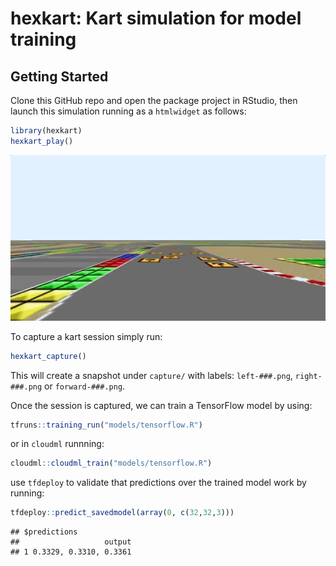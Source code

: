 hexkart: Kart simulation for model training
================

Getting Started
---------------

Clone this GitHub repo and open the package project in RStudio, then launch this simulation running as a `htmlwidget` as follows:

``` r
library(hexkart)
hexkart_play()
```

![](tools/README/kart-demo.gif)

To capture a kart session simply run:

``` r
hexkart_capture()
```

This will create a snapshot under `capture/` with labels: `left-###.png`, `right-###.png` or `forward-###.png`.

Once the session is captured, we can train a TensorFlow model by using:

``` r
tfruns::training_run("models/tensorflow.R")
```

or in `cloudml` runnning:

``` r
cloudml::cloudml_train("models/tensorflow.R")
```

use `tfdeploy` to validate that predictions over the trained model work by running:

``` r
tfdeploy::predict_savedmodel(array(0, c(32,32,3)))
```

    ## $predictions
    ##                   output
    ## 1 0.3329, 0.3310, 0.3361
